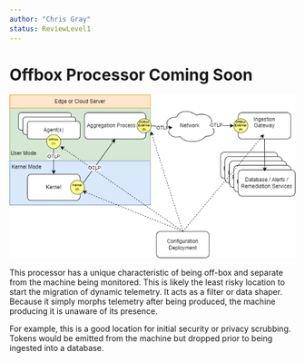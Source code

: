 ```yaml
---
author: "Chris Gray"
status: ReviewLevel1
---
```


# Offbox Processor Coming Soon

![](../orig_media/Architecture.Boxes.Full.DynamicTelemetry.drawio.png)

This processor has a unique characteristic of being off-box and separate from
the machine being monitored. This is likely the least risky location to start
the migration of dynamic telemetry. It acts as a filter or data shaper. Because
it simply morphs telemetry after being produced, the machine producing it is
unaware of its presence.

For example, this is a good location for initial security or privacy scrubbing.
Tokens would be emitted from the machine but dropped prior to being ingested
into a database.
